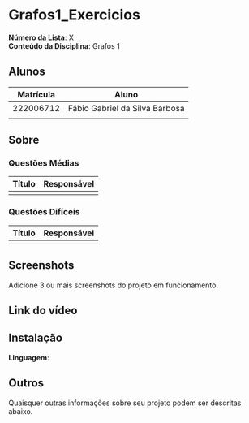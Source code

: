 

# Grafos1_Exercicios
**Número da Lista**: X<br>
**Conteúdo da Disciplina**: Grafos 1<br>

## Alunos
|Matrícula | Aluno |
| -- | -- |
| 222006712 | Fábio Gabriel da Silva Barbosa |
|  |   |

## Sobre 


### Questões Médias
| Título | Responsável | 
| -- | -- | 
|  |  | 


### Questões Difíceis
| Título | Responsável | 
| -- | -- | 
| |  | 

## Screenshots
Adicione 3 ou mais screenshots do projeto em funcionamento.

## Link do vídeo

## Instalação 
**Linguagem**: <br>


## Outros 
Quaisquer outras informações sobre seu projeto podem ser descritas abaixo.